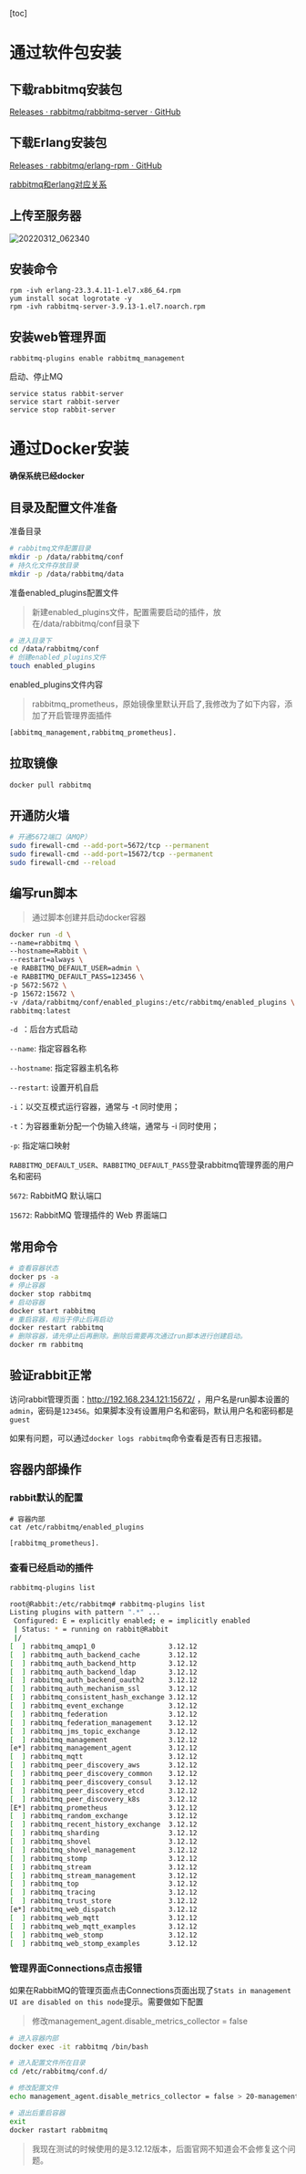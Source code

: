 [toc]# 通过软件包安装## 下载rabbitmq安装包[Releases · rabbitmq/rabbitmq-server · GitHub](https://github.com/rabbitmq/rabbitmq-server/releases)## 下载Erlang安装包[Releases · rabbitmq/erlang-rpm · GitHub](https://github.com/rabbitmq/erlang-rpm/releases)[rabbitmq和erlang对应关系](https://www.rabbitmq.com/which-erlang.html#compatibility-matrix)## 上传至服务器![20220312_062340](img/20220312_062340.png)## 安装命令```shellrpm -ivh erlang-23.3.4.11-1.el7.x86_64.rpmyum install socat logrotate -yrpm -ivh rabbitmq-server-3.9.13-1.el7.noarch.rpm```## 安装web管理界面```shellrabbitmq-plugins enable rabbitmq_management```启动、停止MQ```shellservice status rabbit-serverservice start rabbit-serverservice stop rabbit-server```# 通过Docker安装**确保系统已经docker**## 目录及配置文件准备准备目录```bash# rabbitmq文件配置目录mkdir -p /data/rabbitmq/conf# 持久化文件存放目录mkdir -p /data/rabbitmq/data```准备enabled_plugins配置文件> 新建enabled_plugins文件，配置需要启动的插件，放在/data/rabbitmq/conf目录下```bash# 进入目录下cd /data/rabbitmq/conf# 创建enabled_plugins文件touch enabled_plugins```enabled_plugins文件内容> rabbitmq_prometheus，原始镜像里默认开启了,我修改为了如下内容，添加了开启管理界面插件```bash[abbitmq_management,rabbitmq_prometheus].```## 拉取镜像```bashdocker pull rabbitmq```## 开通防火墙```bash# 开通5672端口（AMQP）sudo firewall-cmd --add-port=5672/tcp --permanentsudo firewall-cmd --add-port=15672/tcp --permanentsudo firewall-cmd --reload```## 编写run脚本> 通过脚本创建并启动docker容器```bashdocker run -d \--name=rabbitmq \--hostname=Rabbit \--restart=always \-e RABBITMQ_DEFAULT_USER=admin \-e RABBITMQ_DEFAULT_PASS=123456 \-p 5672:5672 \-p 15672:15672 \-v /data/rabbitmq/conf/enabled_plugins:/etc/rabbitmq/enabled_plugins \rabbitmq:latest````-d `：后台方式启动`--name`: 指定容器名称`--hostname`: 指定容器主机名称`--restart`: 设置开机自启`-i`：以交互模式运行容器，通常与 -t 同时使用；`-t`：为容器重新分配一个伪输入终端，通常与 -i 同时使用；`-p`: 指定端口映射`RABBITMQ_DEFAULT_USER`、`RABBITMQ_DEFAULT_PASS`登录rabbitmq管理界面的用户名和密码`5672`: RabbitMQ 默认端口`15672`: RabbitMQ 管理插件的 Web 界面端口## 常用命令```bash# 查看容器状态docker ps -a# 停止容器docker stop rabbitmq# 启动容器docker start rabbitmq# 重启容器，相当于停止后再启动docker restart rabbitmq# 删除容器，请先停止后再删除。删除后需要再次通过run脚本进行创建启动。docker rm rabbitmq```## 验证rabbit正常访问rabbit管理页面：http://192.168.234.121:15672/ ，用户名是run脚本设置的`admin`，密码是`123456`。如果脚本没有设置用户名和密码，默认用户名和密码都是`guest`如果有问题，可以通过`docker logs rabbitmq`命令查看是否有日志报错。## 容器内部操作### rabbit默认的配置```shell# 容器内部cat /etc/rabbitmq/enabled_plugins``````bash[rabbitmq_prometheus].```### 查看已经启动的插件```bashrabbitmq-plugins list``````bashroot@Rabbit:/etc/rabbitmq# rabbitmq-plugins listListing plugins with pattern ".*" ... Configured: E = explicitly enabled; e = implicitly enabled | Status: * = running on rabbit@Rabbit |/[  ] rabbitmq_amqp1_0                  3.12.12[  ] rabbitmq_auth_backend_cache       3.12.12[  ] rabbitmq_auth_backend_http        3.12.12[  ] rabbitmq_auth_backend_ldap        3.12.12[  ] rabbitmq_auth_backend_oauth2      3.12.12[  ] rabbitmq_auth_mechanism_ssl       3.12.12[  ] rabbitmq_consistent_hash_exchange 3.12.12[  ] rabbitmq_event_exchange           3.12.12[  ] rabbitmq_federation               3.12.12[  ] rabbitmq_federation_management    3.12.12[  ] rabbitmq_jms_topic_exchange       3.12.12[  ] rabbitmq_management               3.12.12[e*] rabbitmq_management_agent         3.12.12[  ] rabbitmq_mqtt                     3.12.12[  ] rabbitmq_peer_discovery_aws       3.12.12[  ] rabbitmq_peer_discovery_common    3.12.12[  ] rabbitmq_peer_discovery_consul    3.12.12[  ] rabbitmq_peer_discovery_etcd      3.12.12[  ] rabbitmq_peer_discovery_k8s       3.12.12[E*] rabbitmq_prometheus               3.12.12[  ] rabbitmq_random_exchange          3.12.12[  ] rabbitmq_recent_history_exchange  3.12.12[  ] rabbitmq_sharding                 3.12.12[  ] rabbitmq_shovel                   3.12.12[  ] rabbitmq_shovel_management        3.12.12[  ] rabbitmq_stomp                    3.12.12[  ] rabbitmq_stream                   3.12.12[  ] rabbitmq_stream_management        3.12.12[  ] rabbitmq_top                      3.12.12[  ] rabbitmq_tracing                  3.12.12[  ] rabbitmq_trust_store              3.12.12[e*] rabbitmq_web_dispatch             3.12.12[  ] rabbitmq_web_mqtt                 3.12.12[  ] rabbitmq_web_mqtt_examples        3.12.12[  ] rabbitmq_web_stomp                3.12.12[  ] rabbitmq_web_stomp_examples       3.12.12```### 管理界面Connections点击报错如果在RabbitMQ的管理页面点击Connections页面出现了`Stats in management UI are disabled on this node`提示。需要做如下配置> 修改management_agent.disable_metrics_collector = false```bash# 进入容器内部docker exec -it rabbitmq /bin/bash# 进入配置文件所在目录cd /etc/rabbitmq/conf.d/# 修改配置文件echo management_agent.disable_metrics_collector = false > 20-management_agent.disable_metrics_collector.conf# 退出后重启容器exitdocker rastart rabbmitmq```> 我现在测试的时候使用的是3.12.12版本，后面官网不知道会不会修复这个问题。